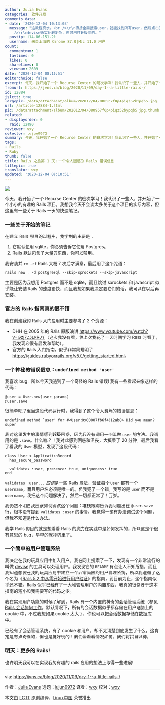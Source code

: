 ```yaml
---
author: Julia Evans
categories: 软件开发
comments_data:
- date: '2020-12-04 10:13:03'
  message: "这教程真水。<br />\r\n直接全局搜索user，就能找到所有user，然后点击开，花2秒就知道自己抄错了。<br />\r\n<br
    />\r\ndevise确实比较复杂，但可用性是极高的。"
  postip: 114.86.151.20
  username: 来自上海的 Chrome 87.0|Mac 11.0 用户
count:
  commentnum: 1
  favtimes: 0
  likes: 0
  sharetimes: 0
  viewnum: 2609
date: '2020-12-04 08:10:51'
editorchoice: false
excerpt: 今天，我开始了一个 Recurse Center 的班次学习！我认识了一些人，并开始了一个小小的有趣的 Rails 项目。
fromurl: https://jvns.ca/blog/2020/11/09/day-1--a-little-rails-/
id: 12884
islctt: true
largepic: /data/attachment/album/202012/04/080957f0p4piqz52bypqb5.jpg
url: /article-12884-1.html
pic: /data/attachment/album/202012/04/080957f0p4piqz52bypqb5.jpg.thumb.jpg
related:
- displayorder: 0
  raid: 12890
reviewer: wxy
selector: lujun9972
summary: 今天，我开始了一个 Recurse Center 的班次学习！我认识了一些人，并开始了一个小小的有趣的 Rails 项目。
tags:
- Rails
- Ruby
thumb: false
title: Rails 之旅第 1 天：一个令人困惑的 Rails 错误信息
titlepic: true
translator: wxy
updated: '2020-12-04 08:10:51'
---
```


![](/data/attachment/album/202012/04/080957f0p4piqz52bypqb5.jpg)


今天，我开始了一个 Recurse Center 的班次学习！我认识了一些人，并开始了一个小小的有趣的 Rails 项目。我想我今天不会谈太多关于这个项目的实际内容，但这里有一些关于 Rails 一天的快速笔记。


### 一些关于开始的笔记


在建立 Rails 项目的过程中，我学到的主要是：


1. 它默认使用 sqlite，你必须告诉它使用 Postgres。
2. Rails 默认包含了大量的东西，你可以禁用。


我安装并 `rm -rf` Rails 大概 7 次后才满意，最后用了这个咒语：



```
rails new . -d postgresql --skip-sprockets --skip-javascript

```

主要是因为我想用 Postgres 而不是 sqlite，而且跳过 sprockets 和 javascript 似乎能让安装 Rails 的速度更快，而且我想如果我决定要它们的话，我可以在以后再安装。


### 官方的 Rails 指南真的很不错


我在创建我的 Rails 入门应用时主要参考了 2 个资源：


* DHH 在 2005 年的 Rails 原版演讲 <https://www.youtube.com/watch?v=Gzj723LkRJY>（这次我没有看，但上次我花了一天时间学习 Rails 时看了，我发现它很有启发和帮助）。
* 官方的 Rails 入门指南，似乎非常简短明了 <https://guides.rubyonrails.org/v5.0/getting_started.html>。


### 一个神秘的错误信息：`undefined method 'user'`


我喜欢 bug，所以今天我遇到了一个奇怪的 Rails 错误! 我有一些看起来像这样的代码：



```
@user = User.new(user_params)
@user.save

```

很简单吧？但当这段代码运行时，我得到了这个令人费解的错误信息：



```
undefined method `user' for #<User:0x00007fb6f4012ab8> Did you mean? super

```

我对这里发生的事情感到**超级**困惑，因为我没有调用一个叫做 `user` 的方法。我调用的是 `.save`。什么嘛？！我对此感到困惑和沮丧，大概呆了 20 分钟，最后我看了看我的 `User` 模型，发现了这段代码：



```
class User < ApplicationRecord
  has_secure_password

  validates :user, presence: true, uniqueness: true
end

```

`validates :user...` *应该*是一些 Rails 魔法，验证每个 `User` 都有一个 `username`，而且用户名必须是唯一的。但我犯了一个错，我写的是 `user` 而不是 `username`。我把这个问题解决了，然后一切都正常了！万岁。


我仍然不明白我应该如何调试这个问题：堆栈跟踪告诉我问题出在 `@user.save` 行，根本没有提到 `validates :user` 的事情。我觉得一定有办法调试这个问题，但我不知道是什么办法。


我学 Rails 的目的就是想看看 Rails 的魔力在实践中是如何发挥的，所以这是个很有意思的 bug，早早的就掉坑里了。


### 一个简单的用户管理系统


我决定在我的玩具应用中加入用户。我在网上搜索了一下，发现有一个非常流行的叫做 [devise](https://github.com/heartcombo/devise) 的工具可以处理用户。我发现它的 `README` 有点让人不知所措，而且我知道想要在我的玩具应用中建立一个非常简陋的用户管理系统，所以我遵循了这个名为《[Rails 5.2 中从零开始进行用户验证](https://medium.com/@wintermeyer/authentication-from-scratch-with-rails-5-2-92d8676f6836)》的指南，到目前为止，这个指南似乎还不错。Rails 似乎已经有了一大堆管理用户的内置东西，我真的很惊讶于这本指南的短小和我需要写的代码之少。


我在实现用户功能的时候了解到，Rails 有一个内置的神奇的会话管理系统（参见 [Rails 会话如何工作](https://www.justinweiss.com/articles/how-rails-sessions-work/)。默认情况下，所有的会话数据似乎都存储在用户电脑上的 cookie 中，不过我想如果 cookie 太大了，你也可以把会话数据存储在数据库中。


已经有了会话管理系统，有了 cookie 和用户，却不太清楚到底发生了什么，这肯定是有点奇怪的，但也是挺好玩的！我们会看看情况如何。我们将拭目以待。


### 明天：更多的 Rails!


也许明天我可以在实现我的有趣的 rails 应用的想法上取得一些进展!




---


via: <https://jvns.ca/blog/2020/11/09/day-1--a-little-rails-/>


作者：[Julia Evans](https://jvns.ca/) 选题：[lujun9972](https://github.com/lujun9972) 译者：[wxy](https://github.com/wxy) 校对：[wxy](https://github.com/wxy)


本文由 [LCTT](https://github.com/LCTT/TranslateProject) 原创编译，[Linux中国](https://linux.cn/) 荣誉推出